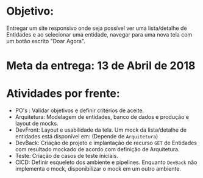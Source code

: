 # Objetivo:
Entregar um site responsivo onde seja possível ver uma lista/detalhe de Entidades e ao selecionar uma entidade, navegar para uma nova tela com um botão escrito "Doar Agora".

# Meta da entrega: 13 de Abril de 2018

# Atividades por frente:
* PO's : Validar objetivos e definir critérios de aceite.
* Arquitetura: Modelagem de entidades, banco de dados e produção e layout de mocks.
* DevFront: Layout e usabilidade da tela. Um mock da lista/detalhe de entidades está disponível em: (Depende de `Arquitetura`)
* DevBack: Criação de projeto e implantação de recurso `GET` de Entidades com resultado mockado de acordo com definição de Arquitetura.
* Teste: Criação de casos de teste iniciais.
* CICD: Definir esqueleto dos ambiente e pipelines. Enquanto `DevBack` não implementa o mock, disponibilizar o mock em um outro ambiente.

